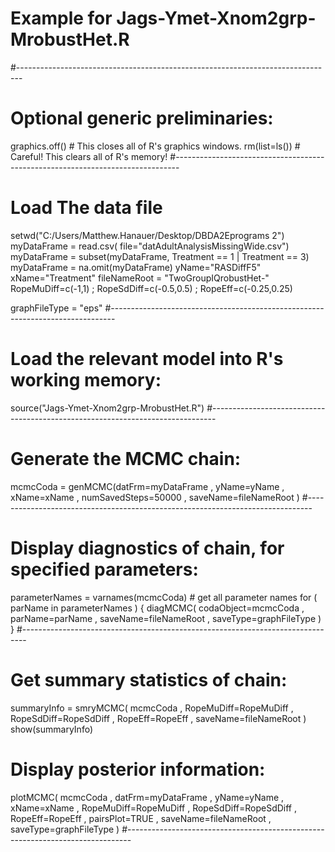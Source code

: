 # Example for Jags-Ymet-Xnom2grp-MrobustHet.R 
#------------------------------------------------------------------------------- 
# Optional generic preliminaries:
graphics.off() # This closes all of R's graphics windows.
rm(list=ls())  # Careful! This clears all of R's memory!
#------------------------------------------------------------------------------- 
# Load The data file 

setwd("C:/Users/Matthew.Hanauer/Desktop/DBDA2Eprograms 2")
myDataFrame = read.csv( file="datAdultAnalysisMissingWide.csv")
myDataFrame = subset(myDataFrame, Treatment == 1 | Treatment == 3)
myDataFrame = na.omit(myDataFrame)
yName="RASDiffF5"
xName="Treatment"
fileNameRoot = "TwoGroupIQrobustHet-" 
RopeMuDiff=c(-1,1) ; RopeSdDiff=c(-0.5,0.5) ; RopeEff=c(-0.25,0.25)


graphFileType = "eps" 
#------------------------------------------------------------------------------- 
# Load the relevant model into R's working memory:

source("Jags-Ymet-Xnom2grp-MrobustHet.R")
#------------------------------------------------------------------------------- 
# Generate the MCMC chain:
mcmcCoda = genMCMC(datFrm=myDataFrame , yName=yName , xName=xName ,
                    numSavedSteps=50000 , saveName=fileNameRoot )
#------------------------------------------------------------------------------- 
# Display diagnostics of chain, for specified parameters:
parameterNames = varnames(mcmcCoda) # get all parameter names
for ( parName in parameterNames ) {
  diagMCMC( codaObject=mcmcCoda , parName=parName , 
                saveName=fileNameRoot , saveType=graphFileType )
}
#------------------------------------------------------------------------------- 
# Get summary statistics of chain:
summaryInfo = smryMCMC( mcmcCoda , RopeMuDiff=RopeMuDiff , 
                        RopeSdDiff=RopeSdDiff , RopeEff=RopeEff ,
                        saveName=fileNameRoot )
show(summaryInfo)
# Display posterior information:
plotMCMC( mcmcCoda , datFrm=myDataFrame , yName=yName , xName=xName , 
          RopeMuDiff=RopeMuDiff , RopeSdDiff=RopeSdDiff , RopeEff=RopeEff ,
          pairsPlot=TRUE , saveName=fileNameRoot , saveType=graphFileType )
#------------------------------------------------------------------------------- 
